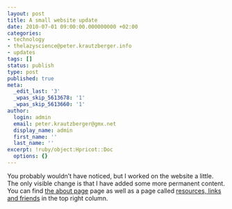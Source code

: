 ```yaml
---
layout: post
title: A small website update
date: 2010-07-01 09:00:00.000000000 +02:00
categories:
- technology
- thelazyscience@peter.krautzberger.info
- updates
tags: []
status: publish
type: post
published: true
meta:
  _edit_last: '3'
  _wpas_skip_5613678: '1'
  _wpas_skip_5613660: '1'
author:
  login: admin
  email: peter.krautzberger@gmx.net
  display_name: admin
  first_name: ''
  last_name: ''
excerpt: !ruby/object:Hpricot::Doc
  options: {}
---
```


You probably wouldn’t have noticed, but I worked on the website a little. The only visible change is that I have added some more permanent content. You can find [the about page](/about.html) page as well as a page called [resources, links and friends](/resources.html) in the top right column.